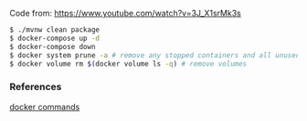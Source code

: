 Code from: https://www.youtube.com/watch?v=3J_X1srMk3s

```bash
$ ./mvnw clean package
$ docker-compose up -d
$ docker-compose down
$ docker system prune -a # remove any stopped containers and all unused images
$ docker volume rm $(docker volume ls -q) # remove volumes
```

### References
[docker commands](https://www.digitalocean.com/community/tutorials/how-to-remove-docker-images-containers-and-volumes)